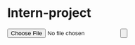 # Intern-project
<div id="app">
  <form>
    <input id="inputFile" type="file" id="myFile" name="filename" />
    <input type="button" onclick="dataUpload()" name="" title="name" />
  </form>
</div>
<script type="text/javascript">
  function readFile(file) {
    const reader = new FileReader();
    reader.addEventListener('load', (event) => {
      const result = event.target.result;
      console.log(result);
    });
  }

  function dataUpload() {
    const fileInput = document.getElementById('inputFile');
    const selectedFile = fileInput.files[0];
    readFile(selectedFile);
  }
</script>
